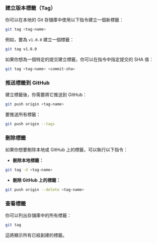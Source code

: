 
###  建立版本標籤（Tag）

你可以在本地的 Git 存儲庫中使用以下指令建立一個新標籤：

```bash
git tag <tag-name>
```

例如，要為 `v1.0.0` 建立一個標籤：

```bash
git tag v1.0.0
```

如果你想為一個特定的提交建立標籤，你可以在指令中指定提交的 SHA 值：

```bash
git tag <tag-name> <commit-sha>
```

### 推送標籤到 GitHub

建立標籤後，你需要將它推送到 GitHub：

```bash
git push origin <tag-name>
```

要推送所有標籤：

```bash
git push origin --tags
```

###  刪除標籤

如果你想要刪除本地或 GitHub 上的標籤，可以執行以下指令：

- **刪除本地標籤：**

```bash
git tag -d <tag-name>
```

- **刪除 GitHub 上的標籤：**

```sh
git push origin --delete <tag-name>
```

### 查看標籤

你可以列出存儲庫中的所有標籤：

```sh
git tag
```

這將顯示所有已經創建的標籤。